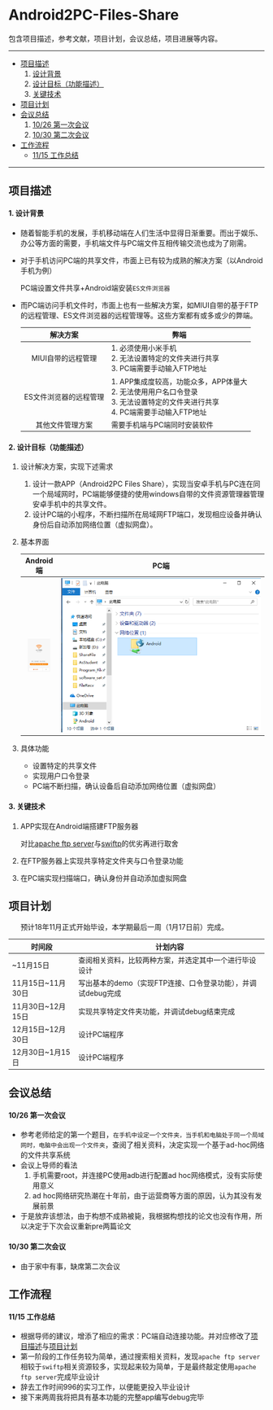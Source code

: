 # Android2PC-Files-Share

包含项目描述，参考文献，项目计划，会议总结，项目进展等内容。

---

- [项目描述](#项目描述)
  1. [设计背景](#1-设计背景)
  2. [设计目标（功能描述）](#2-设计目标功能描述)
  3. [关键技术](#3-关键技术)
- [项目计划](#项目计划)
- [会议总结](#会议总结)
  1. [10/26 第一次会议](#1026-第一次会议)
  2. [10/30 第二次会议](#1030-第二次会议)
- [工作流程](#工作流程)
  - [11/15 工作总结](#1115-工作总结)

---


## 项目描述

#### 1. 设计背景

- 随着智能手机的发展，手机移动端在人们生活中显得日渐重要。而出于娱乐、办公等方面的需要，手机端文件与PC端文件互相传输交流也成为了刚需。

- 对于手机访问PC端的共享文件，市面上已有较为成熟的解决方案（以Android手机为例）

  PC端设置文件共享+Android端安装`ES文件浏览器`

- 而PC端访问手机文件时，市面上也有一些解决方案，如MIUI自带的基于FTP的远程管理、ES文件浏览器的远程管理等。这些方案都有或多或少的弊端。

  |        解决方案        | <center>弊端</center>                                        |
  | :--------------------: | ------------------------------------------------------------ |
  |   MIUI自带的远程管理   | 1. 必须使用小米手机<br>2. 无法设置特定的文件夹进行共享<br>3. PC端需要手动输入FTP地址 |
  | ES文件浏览器的远程管理 | 1. APP集成度较高，功能众多，APP体量大<br>2. 无法使用用户名口令登录<br>3. 无法设置特定的文件夹进行共享<br>4. PC端需要手动输入FTP地址 |
  |    其他文件管理方案    | 需要手机端与PC端同时安装软件                                 |

#### 2. 设计目标（功能描述）

1. 设计解决方案，实现下述需求

   1. 设计一款APP（Android2PC Files Share），实现当安卓手机与PC连在同一个局域网时，PC端能够便捷的使用windows自带的文件资源管理器管理安卓手机中的共享文件。
   2. 设计PC端的小程序，不断扫描所在局域网FTP端口，发现相应设备并确认身份后自动添加网络位置（虚拟网盘）。

2. 基本界面

   |                      Android端                      |                         PC端                         |
   | :-------------------------------------------------: | :--------------------------------------------------: |
   | <img src="README_P/基本界面1.png" style="zoom:10%"> | <img src="README_P/基本界面2.png" style="zoom:200%"> |

3. 具体功能

   - 设置特定的共享文件
   - 实现用户口令登录
   - PC端不断扫描，确认设备后自动添加网络位置（虚拟网盘）

#### 3. 关键技术

1. APP实现在Android端搭建FTP服务器

   对比[apache ftp server](https://projects.apache.org/project.html?mina-ftpserver)与[swiftp](https://code.google.com/archive/p/swiftp/)的优劣再进行取舍

2. 在FTP服务器上实现共享特定文件夹与口令登录功能

3. 在PC端实现扫描端口，确认身份并自动添加虚拟网盘

## 项目计划

&nbsp;&nbsp;&nbsp;&nbsp;&nbsp;&nbsp;预计18年11月正式开始毕设，本学期最后一周（1月17日前）完成。

| <center>时间段</center> | <center>计划内容</center>                                    |
| ----------------------- | ------------------------------------------------------------ |
| ~11月15日               | 查阅相关资料，比较两种方案，并选定其中一个进行毕设设计       |
| 11月15日~11月30日       | 写出基本的demo（实现FTP连接、口令登录功能），并调试debug完成 |
| 11月30日~12月15日       | 实现共享特定文件夹功能，并调试debug结束完成                  |
| 12月15日~12月30日       | 设计PC端程序                                                 |
| 12月30日~1月15日        | 设计PC端程序                                                 |


## 会议总结

#### 10/26 第一次会议

- 参考老师给定的第一个题目，`在手机中设定一个文件夹，当手机和电脑处于同一个局域网时，电脑中会出现一个文件夹`，查阅了相关资料，决定实现一个基于ad-hoc网络的文件共享系统
- 会议上导师的看法
  1. 手机需要root，并连接PC使用adb进行配置ad hoc网络模式，没有实际使用意义
  2. ad hoc网络研究热潮在十年前，由于运营商等方面的原因，认为其没有发展前景
- 于是放弃该想法，由于构想不成熟被毙，我根据构想找的论文也没有作用，所以决定于下次会议重新pre两篇论文

#### 10/30 第二次会议

- 由于家中有事，缺席第二次会议

## 工作流程

#### 11/15 工作总结

- 根据导师的建议，增添了相应的需求：PC端自动连接功能。并对应修改了[项目描述](#项目描述)与[项目计划](#项目计划)
- 第一阶段的工作任务较为简单，通过搜索相关资料，发现`apache ftp server`相较于`swiftp`相关资源较多，实现起来较为简单，于是最终敲定使用`apache ftp server`完成毕业设计
- 辞去工作时间996的实习工作，以便能更投入毕业设计
- 接下来两周我将把具有基本功能的完整app编写debug完毕